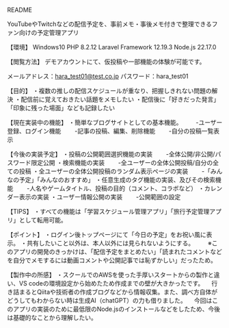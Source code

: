 README

YouTubeやTwitchなどの配信予定を、事前メモ・事後メモ付きで整理できるファン向けの予定管理アプリ

【環境】
Windows10
PHP 8.2.12
Laravel Framework 12.19.3
Node.js 22.17.0


【閲覧方法】
デモアカウントにて、仮投稿や一部機能の体験が可能です。

メールアドレス：hara_test01@test.co.jp
パスワード：hara_test01

【目的】
・複数の推しの配信スケジュールが重なり、把握しきれない問題の解決
・配信前に覚えておきたい話題をメモしたい
・配信後に「好きだった発言」「印象に残った場面」なども記録したい

【現在実装中の機能】
・簡単なブログサイトとしての基本機能。
　　-ユーザー登録、ログイン機能
　　-記事の投稿、編集、削除機能
　　-自分の投稿一覧表示

【今後の実装予定】
・投稿の公開範囲選択機能の実装
　　-全体公開/非公開/パスワード限定公開
・検索機能の実装
　　-全ユーザーの全体公開投稿/自分の全ての投稿
・全ユーザーの全体公開投稿のランダム表示ページの実装
　　-「みんなの予定」「みんなのおすすめ」
・任意生成のタグ機能の実装、及びその検索機能
　　-人名やゲームタイトル、投稿の目的（コメント、コラボなど）
・カレンダー表示の実装
・ユーザー情報公開の実装
　　-公開範囲の設定

【TIPS】
・すべての機能は「学習スケジュール管理アプリ」「旅行予定管理アプリ」として転用可能。

【ポイント】
・ログイン後トップページにて「今日の予定」をお祝い風に表示。
・共有したいこと以外は、本人以外には見られないようにする。
　　※このアプリの開発のきっかけは、「配信予定をまとめたい」「読まれたコメントなどを自分でメモするには動画コメントや公開記事では恥ずかしい」だったため。


【製作中の所感】
・スクールでのAWSを使った手厚いスタートからの製作と違い、VS codeの環境設定から始めたため作成までの壁が大きかったです。
　行き詰まるとQiitaや技術者の作成ブログなどから情報収集。また、調べ方自体がどうしてもわからない時は生成AI（chatGPT）の力も借りました。
　今回はこのアプリの実装のために最低限のNode.jsのインストールなどをしたため、今後は基礎的なことから理解したい。
